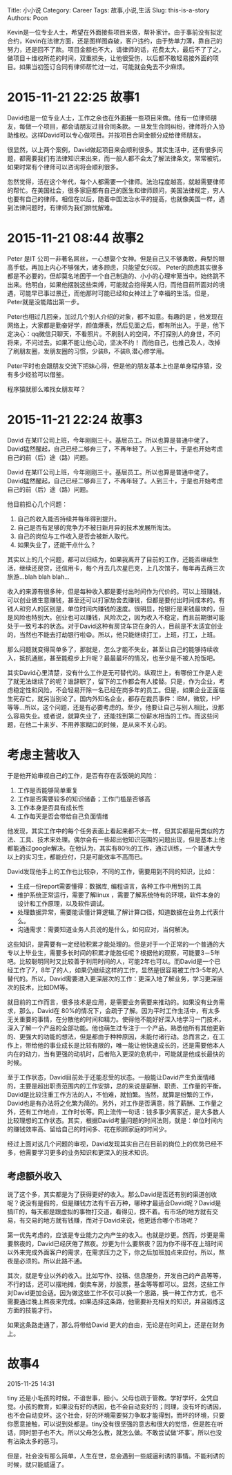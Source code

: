 Title: 小小说
Category: Career
Tags: 故事,小说,生活
Slug: this-is-a-story
Authors: Poon

<!-- ^ -->

Kevin是一位专业人士，希望在外面接些项目来做，帮补家计。由于事前没有拟定合约，Kevin在法律方面，还是图样图森破，客户违约，由于势单力薄，靠自己的努力，还是回不了款。项目金额也不大，请律师的话，花费太大，最后不了了之。做项目＋维权所花的时间，双重损失，让他很受伤，以后都不敢轻易接外面的项目。如果当初签订合同有律师帮忙过一过，可能就会免去不少麻烦。

<!-- $ -->

# 2015-11-21 22:25 故事1

David也是一位专业人士，工作之余也在外面接一些项目来做。他有一位律师朋友，每做一个项目，都会请朋友过目合同条款。一旦发生合同纠纷，律师将介入协助维权。这样David可以专心做项目。并按项目合同金额分成给律师朋友。

很显然，以上两个案例，David做起项目来会顺利很多。其实生活中，还有很多问题，都需要我们有法律知识来出来，而一般人都不会太了解法律条文，常常被坑，如果时常有个律师可以咨询将会顺利很多。

忽然觉得，活在这个年代，每个人都需要一个律师。法治程度越高，就越需要律师的帮忙。在美国社会，很多家庭都有自己的医生和律师顾问，美国法律规定，穷人也要有自己的律师。相信在以后，随着中国法治水平的提高，也就像美国一样，遇到法律问题时，有律师为我们排忧解难。


# 2015-11-21 08:44 故事2

Peter 是IT 公司一非著名屌丝，一心想娶个女神。但是自己又不够勇敢，典型的眼高手低，再加上内心不够强大，诸多顾虑，只能望女兴叹。 Peter的顾虑其实很多都是不必要的，但却莫名地困于一个自己制造的、小小的心理牢笼当中。始终跳不出来。他明白，如果他摆脱这些束缚，可能就会抱得美人归，而他目前所面对的境遇，可能早已事过景迁，而他那时可能已经和女神过上了幸福的生活。但是，Peter就是没能踏出第一步。

Peter也相过几回亲，加过几个别人介绍的对象，都不如意。有趣的是 ，他发现在网络上，大家都是勤奋好学，颜值爆表，然后见面之后，都有所出入。于是，他下定决心：qq微信只聊天，不看照片。不刷别人的空间，不打探别人的身世，不问将来，不问过去。如果不能让他心动，坚决不约！ 而他自己，也推己及人，改掉了刷朋友圈，发朋友圈的习惯，少装B，不装B,潜心修学用。

Peter平时也会跟朋友交流下把妹心得，但是他的朋友基本上也是单身程序猿，没有多少经验可以借鉴。

程序猿就那么难找女朋友咩？

# 2015-11-21 22:24 故事3

David 在某IT公司上班，今年刚刚三十。基层员工。所以也算是普通中佬了。David猛然醒起，自己已经二够奔三了，不再年轻了。人到三十，于是也开始考虑自己的前（后）途（路）问题。


David 在某IT公司上班，今年刚刚三十。基层员工。所以也算是普通中佬了。David猛然醒起，自己已经二够奔三了，不再年轻了。人到三十，于是也开始考虑自己的前（后）途（路）问题。

他目前担心几个问题：

1.  自己的收入能否持续并每年得到提升。
2.  自己是否有足够的竞争力不被日新月异的技术发展所淘汰。
3.  自己的岗位与工作收入是否会被新人取代。
4.  如果失业了，还能干点什么？


其实以上的几个问题，都可以归结为，如果我离开了目前的工作，还能否继续生活，继续还房贷，还信用卡，每个月去几次星巴克，上几次馆子，每年再去两三次旅游...blah blah blah...

收入的来源有很多种，但是每种收入都是要付出时间作为代价的。可以上班赚钱，可以创业做生意赚钱，甚至还可以打家劫舍去赚钱，但都是要付出时间成本的。有钱人和穷人的区别是，单位时间内赚钱的速度。很明显，抢银行是来钱最块的，但是风险也特别大。创业也可以赚钱，风险次之，因为收入不稳定，而且前期很可能处于一致亏本的状态。对于David这种有房贷车贷在身的人，目前是不太适宜创业的，当然也不能去打劫银行啦😄。所以，他只能继续打工，上班，打工，上班。

那么问题就变得简单多了，那就是，怎么才能不失业，甚至让自己的能够持续收入，抵抗通胀，甚至能稳步上升呢？最最最坏的情况，也至少是不被人抢饭吧。

其实David心里清楚，没有什么工作是无可替代的。纵观世上，有哪份工作是人走了就无法继续了的呢？谁辞职了，留下的工作都会有人接替。只是，作为企业，考虑稳定性和风险，不会轻易开除一名已经在岗多年的员工。但是，如果企业正面临生死存亡，就另当别论了。国内外知名企业，都存在裁员事件：IBM，微软，HP等等...所以，这个问题，还是有必要考虑的。至少，他要让自己与别人相比，没那么容易失业。或者说，就算失业了，还能找到第二份薪水相当的工作。而这些问题，在他二十来岁、不用养家糊口的时候，是从来不关心的。


# 考虑主营收入
于是他开始审视自己的工作，是否有存在丢饭碗的风险：

1. 工作是否能够简单重复
2. 工作是否需要较多的知识储备；工作门槛是否够高
3. 工作本身是否具有成长性
4. 工作每天是否会带给自己负面情绪


他发现，其实工作中的每个任务表面上看起来都不太一样，但其实都是用类似的方法、工具、技术来处理。偶尔会有一些超出他知识范围的问题出现，但是基本上他都能通过google解决。在他认为，其实有80％的工作，通过训练，一个普通大专以上的实习生，都能应付，只是可能效率不高而已。

David发现他手上的工作也比较杂，不同的工作，需要用到不同的知识，比如：
*  生成一份report需要懂得：数据库, 编程语言，各种工作中用到的工具
* 维护系统正常运行，需要了解linux ，需要了解系统特有的环境，软件本身的设计和工作原理，以及软件调试。
* 处理数据异常，需要能读懂计算逻辑,了解计算口径，知道数据在业务上代表什么。
* 沟通需求：需要知道业务人员说的是什么，如何应对，当何解决。

这些知识，是需要有一定经验积累才能处理的。但是对于一个正常的一个普通的大专以上毕业生，需要多长时间的积累才能胜任呢？根据他的观察，可能要3－5年吧。比较聪明同时又比较善于利用时间的人，可能2年也可以。而David是一个已经工作了7，8年了的人，如果仍继续这样的工作，显然是很容易被工作3-5年的人替代的。所以，David需要进入更深层次的工作：更深入地了解业务，学习更深层次的技术，比如DM等。

就目前的工作而言，很多技术是应用，是需要业务需要来推动的。如果没有业务需求，那么，David在 80%的情况下，会疏于了解。因为平时工作生活中，有太多无关重要的事情，在分散他的时间和精力。使得他不能好好深入地学习一门技术，深入了解一个产品的全部功能。他也萌生过专注于一个产品，熟悉他所有其他更新的、更强大的功能的想法，但是都由于种种原因，未能付诸行动。总而言之，在工作上，带给他的事业成长是比较有限的，唯一能让他快速成长的，还是需要他本人内在的动力，当有更强的动机时，后者陷入更深的危机中，可能就是他成长最快的时候。

至于工作状态，David目前处于还能忍受的状态。一般能让David产生负面情绪的，主要是超出职责范围内的工作安排，总的来说是薪酬、职责、工作量的平衡。David是比较注重工作方法的人，不怕难，就怕繁。当然，就算是纷繁的工作，David也是有办法将之化繁为简的。另外，对工作是否满意，除了薪酬、工作量之外，还有工作地点，工作时长等。网上流传一句话：钱多事少离家近，是大多数人比较理想的工作状态。其实，根据David考量问题的时间法则，就是：单位时间内的赚钱效率高、留给自己的时间多、花在照顾家庭的时间少。

经过上面对这几个问题的审视，David发现其实自己在目前的岗位上的优势已经不多，他需要学习更多的业务知识和更深入的技术知识。


## 考虑额外收入
说了这个多，其实都是为了获得更好的收入。那么David是否还有别的渠道创收呢？说没有是假的，但是赚钱方法有千百万种，哪种才最适合David呢？David是搞IT的，每天都是跟虚拟的事物打交道，看得见，摸不着。有市场的地方就有交易，有交易的地方就有钱赚，而对于David来说，他更适合哪个市场呢？

第一优先考虑的，应该是专业能力之内产生的收入。也就是炒更。然而，炒更是需要熬夜的，David已经厌倦了熬夜。炒更为什么要熬夜？因为你不得不在上班时间以外来完成外面客户的需求，在需求压力之下，你之后加班加点来应付。所以，熬夜是必须的。所以此路不通。

其次，就是专业以外的收入。比如写作、投稿、信息服务，开发自己的产品等等，不行的话，还可以摆地摊，倒卖车房，炒股票，基金等等都可以。显然，这些工作对David更加合适。因为做这些工作不仅可以换一个思路，换一种工作方式，也不需要通过晚上熬夜来完成。如果选择这条路，他需要补充相关的知识，并且锻炼这方面的技能才行。


如果这条路走通了，那么将带给David 更大的自由，无论是在时间上，还是在财务上。

# 故事4
2015-11-25 14:31

tiny 还是小毛孩的时候，不谙世事，胆小。父母也疏于管教。学好学坏，全凭自觉。小孩的教育，如果没有好的诱因，也不会自动变好的；同理，没有坏的诱因，也不会自动变坏。这个社会，好的环境需要努力争取才能得到，而坏的环境，只要你愿意接触，可以说到处都是。tiny没有很坚强的意志和很大的觉悟，但是胜在听话，同时胆子也不大。所以父母怎么教，就怎么做。不敢尝试做‘坏事’。所以也没有沾染太多的恶习。

但是，社会没有那么简单，人生在世，总会遇到一些威逼利诱的事情。不能利诱的时候，就只能威逼了。




